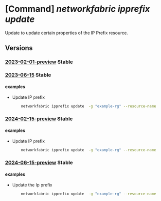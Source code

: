 # [Command] _networkfabric ipprefix update_

Update to update certain properties of the IP Prefix resource.

## Versions

### [2023-02-01-preview](/Resources/mgmt-plane/L3N1YnNjcmlwdGlvbnMve30vcmVzb3VyY2Vncm91cHMve30vcHJvdmlkZXJzL21pY3Jvc29mdC5tYW5hZ2VkbmV0d29ya2ZhYnJpYy9pcHByZWZpeGVzL3t9/2023-02-01-preview.xml) **Stable**

<!-- mgmt-plane /subscriptions/{}/resourcegroups/{}/providers/microsoft.managednetworkfabric/ipprefixes/{} 2023-02-01-preview -->

### [2023-06-15](/Resources/mgmt-plane/L3N1YnNjcmlwdGlvbnMve30vcmVzb3VyY2Vncm91cHMve30vcHJvdmlkZXJzL21pY3Jvc29mdC5tYW5hZ2VkbmV0d29ya2ZhYnJpYy9pcHByZWZpeGVzL3t9/2023-06-15.xml) **Stable**

<!-- mgmt-plane /subscriptions/{}/resourcegroups/{}/providers/microsoft.managednetworkfabric/ipprefixes/{} 2023-06-15 -->

#### examples

- Update IP prefix
    ```bash
        networkfabric ipprefix update  -g "example-rg" --resource-name "example-ipprefix" --ip-prefix-rules "[{action:Permit,sequenceNumber:4155123341,networkPrefix:'10.10.10.10/30',condition:GreaterThanOrEqualTo,subnetMaskLength:10}]"
    ```

### [2024-02-15-preview](/Resources/mgmt-plane/L3N1YnNjcmlwdGlvbnMve30vcmVzb3VyY2Vncm91cHMve30vcHJvdmlkZXJzL21pY3Jvc29mdC5tYW5hZ2VkbmV0d29ya2ZhYnJpYy9pcHByZWZpeGVzL3t9/2024-02-15-preview.xml) **Stable**

<!-- mgmt-plane /subscriptions/{}/resourcegroups/{}/providers/microsoft.managednetworkfabric/ipprefixes/{} 2024-02-15-preview -->

#### examples

- Update IP prefix
    ```bash
        networkfabric ipprefix update  -g "example-rg" --resource-name "example-ipprefix" --ip-prefix-rules "[{action:Permit,sequenceNumber:4155123341,networkPrefix:'10.10.10.10/30',condition:GreaterThanOrEqualTo,subnetMaskLength:10}]"
    ```

### [2024-06-15-preview](/Resources/mgmt-plane/L3N1YnNjcmlwdGlvbnMve30vcmVzb3VyY2Vncm91cHMve30vcHJvdmlkZXJzL21pY3Jvc29mdC5tYW5hZ2VkbmV0d29ya2ZhYnJpYy9pcHByZWZpeGVzL3t9/2024-06-15-preview.xml) **Stable**

<!-- mgmt-plane /subscriptions/{}/resourcegroups/{}/providers/microsoft.managednetworkfabric/ipprefixes/{} 2024-06-15-preview -->

#### examples

- Update the Ip prefix
    ```bash
        networkfabric ipprefix update  -g "example-rg" --resource-name "example-ipprefix" --ip-prefix-rules "[{action:Permit,sequenceNumber:4155123341,networkPrefix:'10.10.10.10/30',condition:GreaterThanOrEqualTo,subnetMaskLength:10}]"
    ```
